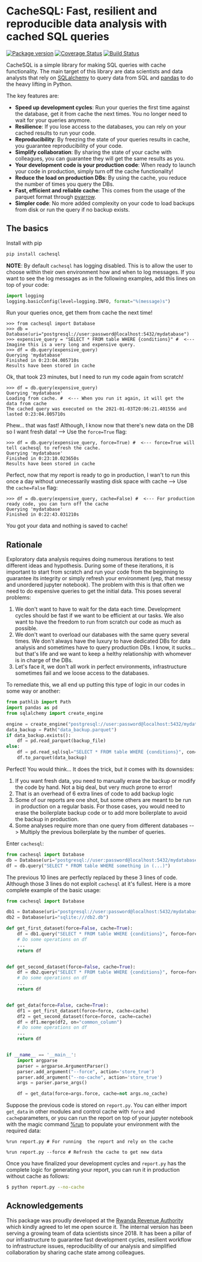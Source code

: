 # CacheSQL: Fast, resilient and reproducible data analysis with cached SQL queries

[![Package version](https://img.shields.io/pypi/v/cachesql.svg)](https://pypi.org/project/cachesql) [![Coverage Status](https://coveralls.io/repos/github/felipeam86/cachesql/badge.svg)](https://coveralls.io/github/felipeam86/cachesql) [![Build Status](https://travis-ci.com/felipeam86/cachesql.svg?branch=develop)](https://travis-ci.com/felipeam86/cachesql)

CacheSQL is a simple library for making SQL queries with cache functionality. The main target of this library are
data scientists and data analysts that rely on [SQLalchemy](https://pypi.org/project/SQLAlchemy/) to query data from SQL
and [pandas](https://pypi.org/project/pandas/) to do the heavy lifting in Python.

The key features are:

- **Speed up development cycles**: Run your queries the first time against the database, get it from cache the next times.
  You no longer need to wait for your queries anymore.
- **Resilience**: If you lose access to the databases, you can rely on your cached results to run your code.
- **Reproducibility**: By freezing the state of your queries results in cache, you guarantee reproducibility of your code.
- **Simplify collaboration**: By sharing the state of your cache with colleagues, you can guarantee they will get the
  same results as you.
- **Your development code is your production code**: When ready to launch your code in production, simply turn off the
  cache functionality!
- **Reduce the load on production DBs**: By using the cache, you reduce the number of times you query the DBs.
- **Fast, efficient and reliable cache**: This comes from the usage of the parquet format through
  [pyarrow](https://pypi.org/project/pyarrow/).
- **Simpler code**: No more added complexity on your code to load backups from disk or run the query if no backup exists.

## The basics
Install with pip

```bash
pip install cachesql
```

**NOTE**: By default `cachesql` has logging disabled. This is to allow the user to choose within
their own environment how and when to log messages. If you want to see the log messages as in the
following examples, add this lines on top of your code:


```python
import logging
logging.basicConfig(level=logging.INFO, format="%(message)s")
```



Run your queries once, get them from cache the next time!

```pycon
>>> from cachesql import Database
>>> db = Database(uri="postgresql://user:password@localhost:5432/mydatabase")
>>> expensive_query = "SELECT * FROM table WHERE {conditions}" #  <--- Imagine this is a very long and expensive query.
>>> df = db.query(expensive_query)
Querying 'mydatabase'
Finished in 0:23:04.005710s
Results have been stored in cache
```

Ok, that took 23 minutes, but I need to run my code again from scratch!

```pycon
>>> df = db.query(expensive_query)
Querying 'mydatabase'
Loading from cache. #  <--- When you run it again, it will get the data from cache
The cached query was executed on the 2021-01-03T20:06:21.401556 and lasted 0:23:04.005710s
```

Phew... that was fast! Although, I know now that there's new data on the DB so I want fresh data! -->
Use the `force=True` flag:

```pycon
>>> df = db.query(expensive_query, force=True) #  <--- force=True will tell cachesql to refresh the cache.
Querying 'mydatabase'
Finished in 0:23:10.023650s
Results have been stored in cache
```

Perfect, now that my report is ready to go in production, I wan't to run this once a day without
unnecessarily wasting disk space with cache -->  Use the `cache=False` flag:

```pycon
>>> df = db.query(expensive_query, cache=False) #  <--- For production ready code, you can turn off the cache
Querying 'mydatabase'
Finished in 0:22:43.031210s
```
You got your data and nothing is saved to cache!



## Rationale
Exploratory data analysis requires doing numerous iterations to test different ideas and hypothesis.
During some of these iterations, it is important to start from scratch and run your code from the
beginning to guarantee its integrity or simply refresh your environment (yep, that messy and unordered
jupyter notebook). The problem with this is that often we need to do expensive queries to get the
initial data. This poses several problems:


1. We don't want to have to wait for the data each time. Development cycles should be fast if we
   want to be efficient at our tasks. We also want to have the freedom to run from scratch our code
   as much as possible.
2. We don't want to overload our databases with the same query several times. We don't always have
   the luxury to have dedicated DBs for data analysis and sometimes have to query production DBs.
   I know, it sucks... but that's life and we want to keep a helthy relationship with whomever is
   in charge of the DBs.
3. Let's face it, we don't all work in perfect environments, infrastructure sometimes fail and we
   loose access to the databases.


To remediate this, we all end up putting this type of logic in our codes in some way or another:
```python
from pathlib import Path
import pandas as pd
from sqlalchemy import create_engine

engine = create_engine("postgresql://user:password@localhost:5432/mydatabase")
data_backup = Path("data_backup.parquet")
if data_backup.exists():
    df = pd.read_parquet(backup_file)
else:
    df = pd.read_sql(sql="SELECT * FROM table WHERE {conditions}", con=engine)
    df.to_parquet(data_backup)
```

Perfect! You would think... It does the trick, but it comes with its downsides:

1. If you want fresh data, you need to manually erase the backup or modify the code by hand. Not a
   big deal, but very much prone to error!
2. That is an overhead of 6 extra lines of code to add backup logic
3. Some of our reports are one shot, but some others are meant to be run in production on a regular
   basis. For those cases, you would need to erase the boilerplate backup code or to add more
   boilerplate to avoid the backup in production.
4. Some analyses require more than one query from different databases --> Multiply the previous
   boilerplate by the number of queries.


Enter `cachesql`: 

```python
from cachesql import Database
db = Database(uri="postgresql://user:password@localhost:5432/mydatabase")
df = db.query("SELECT * FROM table WHERE something in (...)")
```

The previous 10 lines are perfectly replaced by these 3 lines of code. Although those 3 lines do
not exploit `cachesql` at it's fullest. Here is a more complete example of the basic usage:


```python
from cachesql import Database

db1 = Database(uri="postgresql://user:password@localhost:5432/mydatabase")
db2 = Database(uri="sqlite:///db2.db")

def get_first_dataset(force=False, cache=True):
    df = db1.query("SELECT * FROM table WHERE {conditions}", force=force, cache=cache)
    # Do some operations on df
    ...
    return df


def get_second_dataset(force=False, cache=True):
    df = db2.query("SELECT * FROM table WHERE {conditions}", force=force, cache=cache)
    # Do some operations on df
    ...
    return df


def get_data(force=False, cache=True):
    df1 = get_first_dataset(force=force, cache=cache)
    df2 = get_second_dataset(force=force, cache=cache)
    df = df1.merge(df2, on="common_column")
    # Do some operations on df
    ...
    return df


if __name__ == '__main__':
    import argparse
    parser = argparse.ArgumentParser()
    parser.add_argument("--force", action='store_true')
    parser.add_argument("--no-cache", action='store_true')
    args = parser.parse_args()

    df = get_data(force=args.force, cache=not args.no_cache)

```

Suppose the previous code is stored on `report.py`. You can either import `get_data` in other modules
and control cache with `force` and `cache`parameters, or you can run the report on top of your
jupyter notebook with the magic command
[%run](https://ipython.readthedocs.io/en/stable/interactive/magics.html#magic-run) 
to populate your environment with the required data:


```jupyter
%run report.py # For running  the report and rely on the cache
```


```jupyter
%run report.py --force # Refresh the cache to get new data
```

Once you have finalized your development cycles and `report.py` has the complete logic for generating
your report, you can run it in production without cache as follows:


```bash
$ python report.py --no-cache
```


## Acknowledgements
This package was proudly developed at the [Rwanda Revenue Authority](https://www.rra.gov.rw/) which
kindly agreed to let me open source it. The internal version has been serving a growing team of data
scientists since 2018. It has been a pillar of our infrastructure to guarantee fast development
cycles, resilient workflow to infrastructure issues, reproducibility of our analysis and simplified
collaboration by sharing cache state among colleagues.
